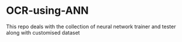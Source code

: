 # OCR-using-ANN
This repo deals with the collection of neural network trainer and tester along with customised dataset

